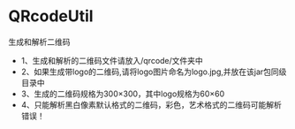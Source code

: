 # QRcodeUtil
生成和解析二维码
- 1、生成和解析的二维码文件请放入/qrcode/文件夹中
- 2、如果生成带logo的二维码,请将logo图片命名为logo.jpg,并放在该jar包同级目录中
- 3、生成的二维码规格为300×300，其中logo规格为60×60
- 4、只能解析黑白像素默认格式的二维码，彩色，艺术格式的二维码可能解析错误！
